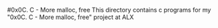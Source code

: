 #0x0C. C - More malloc, free
This directory contains c programs for my "0x0C. C - More malloc, free" project at ALX
